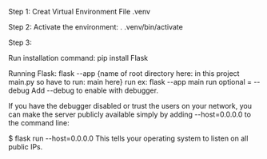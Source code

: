 Step 1: Creat Virtual Environment File .venv


Step 2: Activate the environment:
. .venv/bin/activate

Step 3:

Run installation command:
pip install Flask


Running Flask:
flask --app {name of root directory here: in this project main.py so have to run: main here} run
ex: flask --app main run 
optional = --debug
Add --debug to enable with debugger. 

If you have the debugger disabled or trust the users on your network, you can make the server publicly available simply by adding --host=0.0.0.0 to the command line:

$ flask run --host=0.0.0.0
This tells your operating system to listen on all public IPs.